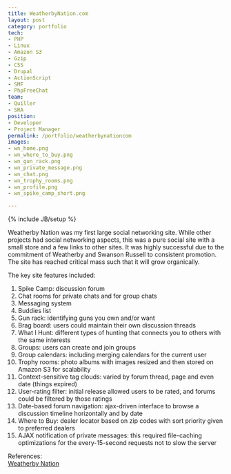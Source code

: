 ```yaml
---
title: WeatherbyNation.com
layout: post
category: portfolio
tech:
- PHP
- Linux
- Amazon S3
- Gzip
- CSS
- Drupal
- ActionScript
- SMF
- PhpFreeChat
team:
- Quiller
- SRA
position:
- Developer
- Project Manager
permalink: /portfolio/weatherbynationcom
images:
- wn_home.png
- wn_where_to_buy.png
- wn_gun_rack.png
- wn_private_message.png
- wn_chat.png
- wn_trophy_rooms.png
- wn_profile.png
- wn_spike_camp_short.png

---
```

{% include JB/setup %}
<div id="node-10" class="node node-portfolio node-promoted">
  <div class="content clearfix">
    <div class="field field-name-body field-type-text-with-summary field-label-hidden"><div class="field-items"><div class="field-item even"><p>Weatherby Nation was my first large social networking site. While other projects had social networking aspects, this was a pure social site with a small store and a few links to other sites. It was highly successful due to the commitment of Weatherby and Swanson Russell to consistent promotion. The site has reached critical mass such that it will grow organically.</p>
<!--break-->
<p>The key site features included:</p>
<ol><li>
		Spike Camp: discussion forum</li>
	<li>
		Chat rooms for private chats and for group chats</li>
	<li>
		Messaging system</li>
	<li>
		Buddies list</li>
	<li>
		Gun rack: identifying guns you own and/or want</li>
	<li>
		Brag board: users could maintain their own discussion threads</li>
	<li>
		What I Hunt: different types of hunting that connects you to others with the same interests</li>
	<li>
		Groups: users can create and join groups</li>
	<li>
		Group calendars: including merging calendars for the current user</li>
	<li>
		Trophy rooms: photo albums with images resized and then stored on Amazon S3 for scalability</li>
	<li>
		Context-sensitive tag clouds: varied by forum thread, page and even date (things expired)</li>
	<li>
		User-rating filter: initial release allowed users to be rated, and forums could be filtered by those ratings</li>
	<li>
		Date-based forum navigation: ajax-driven interface to browse a discussion timeline horizontally and by date</li>
	<li>
		Where to Buy: dealer locator based on zip codes with sort priority given to preferred dealers</li>
	<li>
		AJAX notification of private messages: this required file-caching optimizations for the every-15-second requests not to slow the server</li>
</ol></div></div></div><div class="field field-name-field-reference field-type-link-field field-label-above"><div class="field-label">References:&nbsp;</div><div class="field-items"><div class="field-item even"><a href="http://weatherbynation.com" rel="nofollow">Weatherby Nation</a></div></div></div>  </div>
</div>
